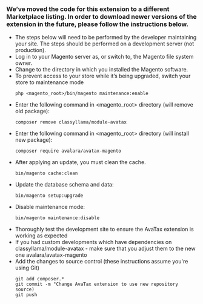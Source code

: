### We’ve moved the code for this extension to a different Marketplace listing. In order to download newer versions of the extension in the future, please follow the instructions below.

- The steps below will need to be performed by the developer maintaining your site. The steps should be performed on a development server (not production).
- Log in to your Magento server as, or switch to, the Magento file system owner.
- Change to the directory in which you installed the Magento software.
- To prevent access to your store while it’s being upgraded, switch your store to maintenance mode
  ```
  php <magento_root>/bin/magento maintenance:enable
  ```
- Enter the following command in <magento_root> directory (will remove old package):
  ```
  composer remove classyllama/module-avatax
  ```
- Enter the following command in <magento_root> directory (will install new package):
  ```
  composer require avalara/avatax-magento
  ```
- After applying an update, you must clean the cache.
  ```
  bin/magento cache:clean
  ```
- Update the database schema and data:
  ```
  bin/magento setup:upgrade
  ```
- Disable maintenance mode:
  ```
  bin/magento maintenance:disable
  ```
- Thoroughly test the development site to ensure the AvaTax extension is working as expected
- If you had custom developments which have dependencies on classyllama/module-avatax - make sure that you adjust them to the new one avalara/avatax-magento
- Add the changes to source control (these instructions assume you're using Git)
  ```
  git add composer.*
  git commit -m "Change AvaTax extension to use new repository source)
  git push
  ```

